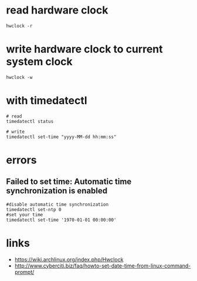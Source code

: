 # read hardware clock

```
hwclock -r
```

# write hardware clock to current system clock

```
hwclock -w
```

# with timedatectl

```
# read
timedatectl status

# write
timedatectl set-time "yyyy-MM-dd hh:mm:ss"
```

# errors

## Failed to set time: Automatic time synchronization is enabled

```
#disable automatic time synchronization
timedatectl set-ntp 0
#set your time
timedatectl set-time '1970-01-01 00:00:00'
```

# links

* https://wiki.archlinux.org/index.php/Hwclock
* http://www.cyberciti.biz/faq/howto-set-date-time-from-linux-command-prompt/
